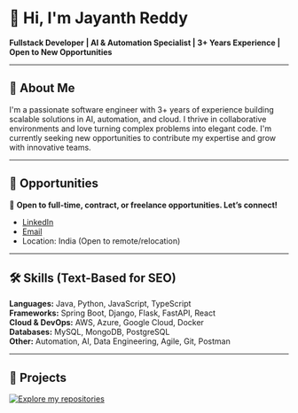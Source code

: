 # 👋 Hi, I'm Jayanth Reddy

**Fullstack Developer | AI & Automation Specialist | 3+ Years Experience | Open to New Opportunities**

---

## 📝 About Me

I'm a passionate software engineer with 3+ years of experience building scalable solutions in AI, automation, and cloud. I thrive in collaborative environments and love turning complex problems into elegant code. I'm currently seeking new opportunities to contribute my expertise and grow with innovative teams.

---

## 🚀 Opportunities

🚀 **Open to full-time, contract, or freelance opportunities. Let’s connect!**

- [LinkedIn](https://linkedin.com/in/kolli-gnana-jayanth-reddy)
- [Email](mailto:jayanthreddy268.jr@gmail.com)
- Location: India (Open to remote/relocation)

---

## 🛠️ Skills (Text-Based for SEO)

**Languages:** Java, Python, JavaScript, TypeScript  
**Frameworks:** Spring Boot, Django, Flask, FastAPI, React  
**Cloud & DevOps:** AWS, Azure, Google Cloud, Docker  
**Databases:** MySQL, MongoDB, PostgreSQL  
**Other:** Automation, AI, Data Engineering, Agile, Git, Postman

---

## 📂 Projects

[![Explore my repositories](https://img.shields.io/badge/GitHub-Explore%20My%20Repositories-181717?logo=github&logoColor=white)](https://github.com/Jayanth-reflex?tab=repositories)
